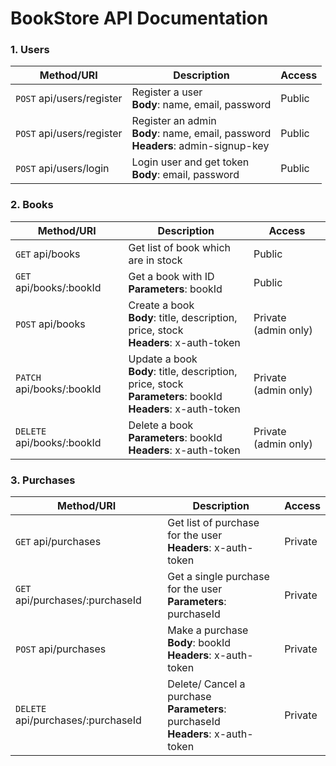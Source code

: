 # BookStore API Documentation

### 1. Users

| Method/URI                | Description                                                                               | Access |
| ------------------------- | ----------------------------------------------------------------------------------------- | ------ |
| `POST` api/users/register | Register a user <br> **Body**: name, email, password                                      | Public |
| `POST` api/users/register | Register an admin <br> **Body**: name, email, password <br> **Headers**: admin-signup-key | Public |
| `POST` api/users/login    | Login user and get token <br> **Body**: email, password                                   | Public |

### 2. Books

| Method/URI                 | Description                                                                                                              | Access               |
| -------------------------- | ------------------------------------------------------------------------------------------------------------------------ | -------------------- |
| `GET` api/books            | Get list of book which are in stock                                                                                      | Public               |
| `GET` api/books/:bookId    | Get a book with ID <br> **Parameters**: bookId                                                                           | Public               |
| `POST` api/books           | Create a book <br> **Body**: title, description, price, stock <br> **Headers**: x-auth-token                             | Private (admin only) |
| `PATCH` api/books/:bookId  | Update a book <br> **Body**: title, description, price, stock <br> **Parameters**: bookId <br> **Headers**: x-auth-token | Private (admin only) |
| `DELETE` api/books/:bookId | Delete a book <br> **Parameters**: bookId <br> **Headers**: x-auth-token                                                 | Private (admin only) |

### 3. Purchases

| Method/URI                         | Description                                                                              | Access  |
| ---------------------------------- | ---------------------------------------------------------------------------------------- | ------- |
| `GET` api/purchases                | Get list of purchase for the user <br> **Headers**: x-auth-token                         | Private |
| `GET` api/purchases/:purchaseId    | Get a single purchase for the user <br> **Parameters**: purchaseId                       | Private |
| `POST` api/purchases               | Make a purchase <br> **Body**: bookId <br> **Headers**: x-auth-token                     | Private |
| `DELETE` api/purchases/:purchaseId | Delete/ Cancel a purchase <br> **Parameters**: purchaseId <br> **Headers**: x-auth-token | Private |
